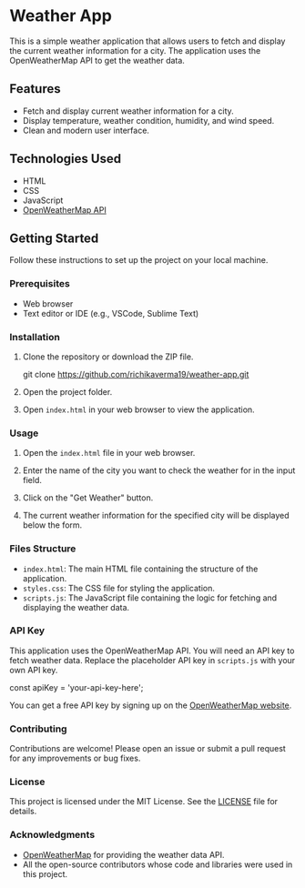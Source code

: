 # Weather App

This is a simple weather application that allows users to fetch and display the current weather information for a city. The application uses the OpenWeatherMap API to get the weather data.

## Features

- Fetch and display current weather information for a city.
- Display temperature, weather condition, humidity, and wind speed.
- Clean and modern user interface.

## Technologies Used

- HTML
- CSS
- JavaScript
- [OpenWeatherMap API](https://openweathermap.org/api)

## Getting Started

Follow these instructions to set up the project on your local machine.

### Prerequisites

- Web browser
- Text editor or IDE (e.g., VSCode, Sublime Text)

### Installation

1. Clone the repository or download the ZIP file.

   git clone https://github.com/richikaverma19/weather-app.git


2. Open the project folder.

3. Open `index.html` in your web browser to view the application.

### Usage

1. Open the `index.html` file in your web browser.

2. Enter the name of the city you want to check the weather for in the input field.

3. Click on the "Get Weather" button.

4. The current weather information for the specified city will be displayed below the form.

### Files Structure

- `index.html`: The main HTML file containing the structure of the application.
- `styles.css`: The CSS file for styling the application.
- `scripts.js`: The JavaScript file containing the logic for fetching and displaying the weather data.

### API Key

This application uses the OpenWeatherMap API. You will need an API key to fetch weather data. Replace the placeholder API key in `scripts.js` with your own API key.

const apiKey = 'your-api-key-here';


You can get a free API key by signing up on the [OpenWeatherMap website](https://home.openweathermap.org/users/sign_up).

### Contributing

Contributions are welcome! Please open an issue or submit a pull request for any improvements or bug fixes.

### License

This project is licensed under the MIT License. See the [LICENSE](LICENSE) file for details.

### Acknowledgments

- [OpenWeatherMap](https://openweathermap.org/) for providing the weather data API.
- All the open-source contributors whose code and libraries were used in this project.
